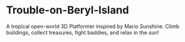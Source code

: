 # Trouble-on-Beryl-Island
A tropical open-world 3D Platformer inspired by Mario Sunshine. Climb buildings, collect treasures, fight baddies, and relax in the sun!

